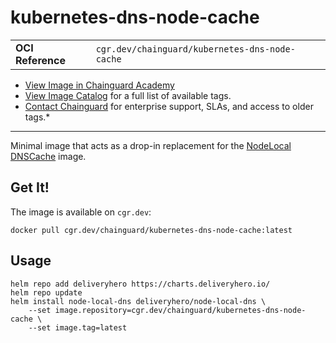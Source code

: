 <!--monopod:start-->
# kubernetes-dns-node-cache
| | |
| - | - |
| **OCI Reference** | `cgr.dev/chainguard/kubernetes-dns-node-cache` |


* [View Image in Chainguard Academy](https://edu.chainguard.dev/chainguard/chainguard-images/reference/kubernetes-dns-node-cache/overview/)
* [View Image Catalog](https://console.enforce.dev/images/catalog) for a full list of available tags.
* [Contact Chainguard](https://www.chainguard.dev/chainguard-images) for enterprise support, SLAs, and access to older tags.*

---
<!--monopod:end-->

Minimal image that acts as a drop-in replacement for the [NodeLocal DNSCache](https://github.com/kubernetes/dns) image.

## Get It!

The image is available on `cgr.dev`:

```
docker pull cgr.dev/chainguard/kubernetes-dns-node-cache:latest
```

## Usage

```shell
helm repo add deliveryhero https://charts.deliveryhero.io/
helm repo update
helm install node-local-dns deliveryhero/node-local-dns \
    --set image.repository=cgr.dev/chainguard/kubernetes-dns-node-cache \
    --set image.tag=latest
```
